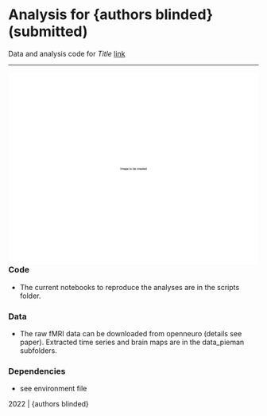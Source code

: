 Analysis for {authors blinded} (submitted)
=============================================

Data and analysis code for *Title* [link](https://docs.google.com/document/d/1cd5OePwgeJTORh3fyhG_s6J2v3Ab78cc5xRTnQKm-oM/edit?usp=sharing)


***

<img align="right" width=550px src=data_itsnotthefall/explainer_fig.png> 



### Code

-   The current notebooks to reproduce the analyses are in the scripts folder.


### Data

-   The raw fMRI data can be downloaded from openneuro (details see paper). Extracted time series and brain maps are in the data_pieman subfolders.

### Dependencies

-   see environment file


2022 | {authors blinded} 
